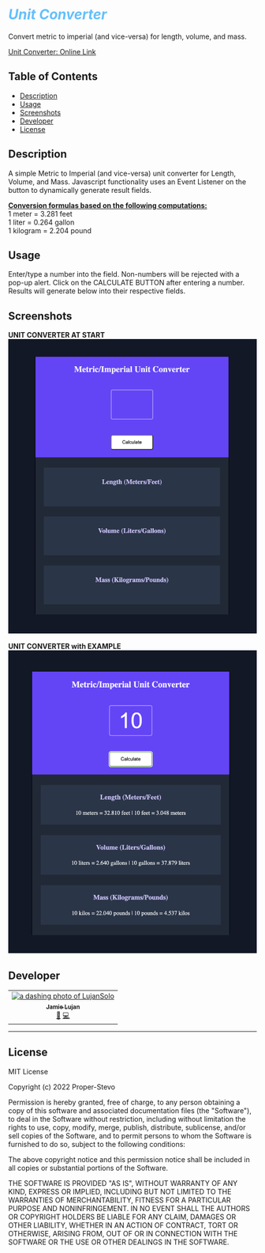 # <b><i><span style="color:#65C0FB">Unit Converter</span></b></i>
Convert metric to imperial (and vice-versa) for length, volume, and mass.


<a href="https://lujan-unit-converter.netlify.app/">Unit Converter: Online Link</a><br />

## Table of Contents
- [Description](#description)
- [Usage](#usage)
- [Screenshots](#screenshots)
- [Developer](#developer)
- [License](#license)

## Description

A simple Metric to Imperial (and vice-versa) unit converter for Length, Volume, and Mass. Javascript functionality uses an Event Listener on the button to dynamically generate result fields.

<u><b>Conversion formulas based on the following computations:</u></b><br>
1 meter = 3.281 feet <br>
1 liter = 0.264 gallon<br>
1 kilogram = 2.204 pound<br>

## Usage

Enter/type a number into the field. Non-numbers will be rejected with a pop-up alert. Click on the CALCULATE BUTTON after entering a number. Results will generate below into their respective fields.

## Screenshots

**UNIT CONVERTER AT START**
![App at Start](/images/app-empty.png)

**UNIT CONVERTER with EXAMPLE**
![App with Example](/images/app-example.png)
## Developer

<table>
  <tr>
    <td align="center"><a href="https://github.com/LujanSolo"><img src="https://avatars.githubusercontent.com/u/104592750?v=4" width="100px;" alt="a dashing photo of LujanSolo"/><br /><sub><b>Jamie Lujan</b></sub></a><br /><a href="https://github.com/LujanSolo/unit-converter/commits/main" title="Design">🎨</a> <a href="https://github.com/LujanSolo/unit-converter/commits/main" title="Code">💻</a></td>
  </tr>
</table>
<hr>

## License

MIT License

Copyright (c) 2022 Proper-Stevo

Permission is hereby granted, free of charge, to any person obtaining a copy
of this software and associated documentation files (the "Software"), to deal
in the Software without restriction, including without limitation the rights
to use, copy, modify, merge, publish, distribute, sublicense, and/or sell
copies of the Software, and to permit persons to whom the Software is
furnished to do so, subject to the following conditions:

The above copyright notice and this permission notice shall be included in all
copies or substantial portions of the Software.

THE SOFTWARE IS PROVIDED "AS IS", WITHOUT WARRANTY OF ANY KIND, EXPRESS OR
IMPLIED, INCLUDING BUT NOT LIMITED TO THE WARRANTIES OF MERCHANTABILITY,
FITNESS FOR A PARTICULAR PURPOSE AND NONINFRINGEMENT. IN NO EVENT SHALL THE
AUTHORS OR COPYRIGHT HOLDERS BE LIABLE FOR ANY CLAIM, DAMAGES OR OTHER
LIABILITY, WHETHER IN AN ACTION OF CONTRACT, TORT OR OTHERWISE, ARISING FROM,
OUT OF OR IN CONNECTION WITH THE SOFTWARE OR THE USE OR OTHER DEALINGS IN THE
SOFTWARE.